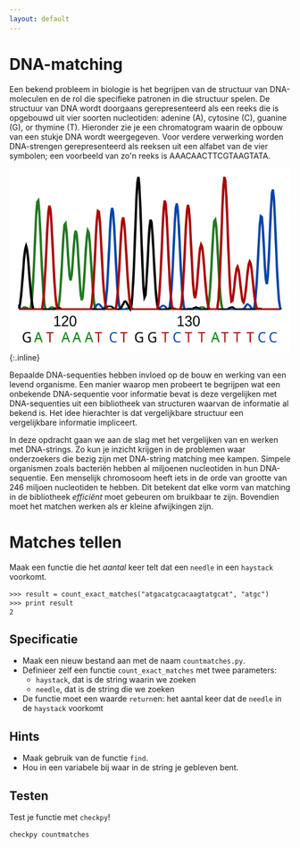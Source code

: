 ```yaml
---
layout: default
---
```

# DNA-matching

Een bekend probleem in biologie is het begrijpen van de structuur van
DNA-moleculen en de rol die specifieke patronen in die structuur spelen. De
structuur van DNA wordt doorgaans gerepresenteerd als een reeks die is
opgebouwd uit vier soorten nucleotiden: adenine (A), cytosine (C), guanine (G),
or thymine (T). Hieronder zie je een chromatogram waarin de opbouw van een
stukje DNA wordt weergegeven. Voor verdere verwerking worden DNA-strengen
gerepresenteerd als reeksen uit een alfabet van de vier symbolen; een
voorbeeld van zo'n reeks is AAACAACTTCGTAAGTATA.

![](DNA_sequence_wikimedia.svg){:.inline}

Bepaalde DNA-sequenties hebben invloed op de bouw en werking van een levend
organisme. Een manier waarop men probeert te begrijpen wat een onbekende
DNA-sequentie voor informatie bevat is deze vergelijken met DNA-sequenties uit
een bibliotheek van structuren waarvan de informatie al bekend is. Het idee
hierachter is dat vergelijkbare structuur een vergelijkbare informatie
impliceert.

In deze opdracht gaan we aan de slag met het vergelijken van en werken met
DNA-strings. Zo kun je inzicht krijgen in de problemen waar onderzoekers die
bezig zijn met DNA-string matching mee kampen. Simpele organismen zoals
bacteriën hebben al miljoenen nucleotiden in hun DNA-sequentie. Een menselijk
chromosoom heeft iets in de orde van grootte van 246 miljoen nucleotiden te
hebben. Dit betekent dat elke vorm van matching in de bibliotheek *efficiënt*
moet gebeuren om bruikbaar te zijn. Bovendien moet het matchen werken als er kleine afwijkingen zijn.
# Matches tellen

Maak een functie die het *aantal* keer telt dat een `needle` in een `haystack` voorkomt.

    >>> result = count_exact_matches("atgacatgcacaagtatgcat", "atgc")
    >>> print result
    2

## Specificatie

- Maak een nieuw bestand aan met de naam `countmatches.py`.
- Definieer zelf een functie `count_exact_matches` met twee parameters:
	- `haystack`, dat is de string waarin we zoeken
	- `needle`, dat is de string die we zoeken
- De functie moet een waarde `return`en: het aantal keer dat de `needle` in de `haystack` voorkomt

## Hints

- Maak gebruik van de functie `find`.
- Hou in een variabele bij waar in de string je gebleven bent.

## Testen

Test je functie met `checkpy`!

    checkpy countmatches
